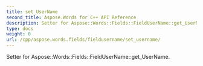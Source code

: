 ```yaml
---
title: set_UserName
second_title: Aspose.Words for C++ API Reference
description: Setter for Aspose::Words::Fields::FieldUserName::get_UserName. 
type: docs
weight: 0
url: /cpp/aspose.words.fields/fieldusername/set_username/
---
```


Setter for Aspose::Words::Fields::FieldUserName::get_UserName. 

